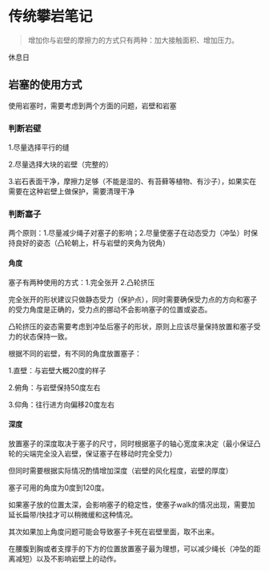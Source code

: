 # 传统攀岩笔记
> 增加你与岩壁的摩擦力的方式只有两种：加大接触面积、增加压力。

休息日


## 岩塞的使用方式
使用岩塞时，需要考虑到两个方面的问题，岩壁和岩塞

### 判断岩壁

1.尽量选择平行的缝

2.尽量选择大块的岩壁（完整的）

3.岩石表面干净，摩擦力足够（不能是湿的、有苔藓等植物、有沙子），如果实在需要在这种岩壁上做保护，需要清理干净



### 判断塞子

两个原则：1.尽量减少绳子对塞子的影响；2.尽量使塞子在动态受力（冲坠）时保持良好的姿态（凸轮朝上，杆与岩壁的夹角为锐角）



#### 角度

塞子有两种使用的方式：1.完全张开 2.凸轮挤压

完全张开的形状建议只做静态受力（保护点），同时需要确保受力点的方向和塞子的受力角度是正确的，受力点的挪动不会影响塞子的位置或姿态。

凸轮挤压的姿态需要考虑到冲坠后塞子的形状，原则上应该尽量保持放置和塞子受力的状态保持一致。

根据不同的岩壁，有不同的角度放置塞子：

1.直壁：与岩壁大概20度的样子

2.俯角：与岩壁保持50度左右

3.仰角：往行进方向偏移20度左右



#### 深度

放置塞子的深度取决于塞子的尺寸，同时根据塞子的轴心宽度来决定（最小保证凸轮的尖端完全没入岩壁，保证塞子在移动时完全受力）

但同时需要根据实际情况酌情增加深度（岩壁的风化程度，岩壁的厚度）



塞子可用的角度为0度到120度。



如果塞子放的位置太深，会影响塞子的稳定性，使塞子walk的情况出现，需要加延长扁带/快挂才可以稍微缓和这种情况。

其次如果加上角度问题可能会导致塞子卡死在岩壁里面，取不出来。



在腰腹到胸或者支撑手的下方的位置放置塞子最为理想，可以减少绳长（冲坠的距离减短）以及不影响岩壁上的动作。

